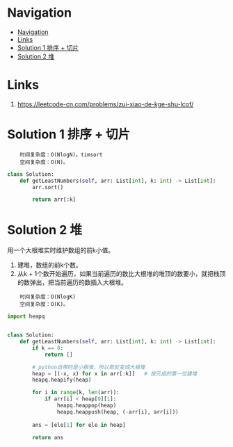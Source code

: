 # Navigation
- [Navigation](#navigation)
- [Links](#links)
- [Solution 1 排序 + 切片](#solution-1-排序--切片)
- [Solution 2 堆](#solution-2-堆)

# Links
1. https://leetcode-cn.com/problems/zui-xiao-de-kge-shu-lcof/

# Solution 1 排序 + 切片
```
    时间复杂度：O(NlogN)。timsort
    空间复杂度：O(N)。
```
```python
class Solution:
    def getLeastNumbers(self, arr: List[int], k: int) -> List[int]:
        arr.sort()

        return arr[:k]
```

# Solution 2 堆
用一个大根堆实时维护数组的前k小值。
1. 建堆，数组的前k个数。
2. 从k + 1个数开始遍历，如果当前遍历的数比大根堆的堆顶的数要小，就把栈顶的数弹出，把当前遍历的数插入大根堆。
```
    时间复杂度：O(NlogK)
    空间复杂度：O(K)。
```
```python
import heapq


class Solution:
    def getLeastNumbers(self, arr: List[int], k: int) -> List[int]:
        if k == 0:
            return []

        # python自带的是小根堆，所以取反变成大根堆
        heap = [(-x, x) for x in arr[:k]]   # 按元组的第一位建堆
        heapq.heapify(heap)

        for i in range(k, len(arr)):
            if arr[i] < heap[0][1]:
                heapq.heappop(heap)
                heapq.heappush(heap, (-arr[i], arr[i]))
            
        ans = [ele[1] for ele in heap]

        return ans
```